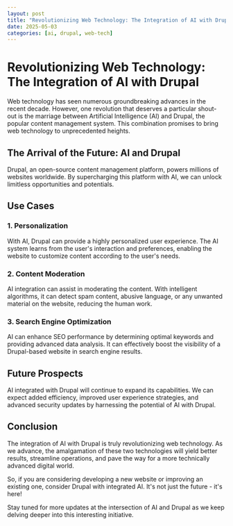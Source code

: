```yaml
---
layout: post
title: "Revolutionizing Web Technology: The Integration of AI with Drupal"
date: 2025-05-03
categories: [ai, drupal, web-tech]
---
```


# Revolutionizing Web Technology: The Integration of AI with Drupal

Web technology has seen numerous groundbreaking advances in the recent decade. However, one revolution that deserves a particular shout-out is the marriage between Artificial Intelligence (AI) and Drupal, the popular content management system. This combination promises to bring web technology to unprecedented heights.

## The Arrival of the Future: AI and Drupal

Drupal, an open-source content management platform, powers millions of websites worldwide. By supercharging this platform with AI, we can unlock limitless opportunities and potentials.

## Use Cases

### 1. Personalization
With AI, Drupal can provide a highly personalized user experience. The AI system learns from the user's interaction and preferences, enabling the website to customize content according to the user's needs.

### 2. Content Moderation
AI integration can assist in moderating the content. With intelligent algorithms, it can detect spam content, abusive language, or any unwanted material on the website, reducing the human work.

### 3. Search Engine Optimization
AI can enhance SEO performance by determining optimal keywords and providing advanced data analysis. It can effectively boost the visibility of a Drupal-based website in search engine results.

## Future Prospects

AI integrated with Drupal will continue to expand its capabilities. We can expect added efficiency, improved user experience strategies, and advanced security updates by harnessing the potential of AI with Drupal.

## Conclusion

The integration of AI with Drupal is truly revolutionizing web technology. As we advance, the amalgamation of these two technologies will yield better results, streamline operations, and pave the way for a more technically advanced digital world.

So, if you are considering developing a new website or improving an existing one, consider Drupal with integrated AI. It's not just the future - it's here!

Stay tuned for more updates at the intersection of AI and Drupal as we keep delving deeper into this interesting initiative.
